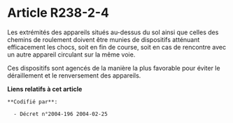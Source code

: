 # Article R238-2-4

Les extrémités des appareils situés au-dessus du sol ainsi que celles des chemins de roulement doivent être munies de
dispositifs atténuant efficacement les chocs, soit en fin de course, soit en cas de rencontre avec un autre appareil
circulant sur la même voie.

Ces dispositifs sont agencés de la manière la plus favorable pour éviter le déraillement et le renversement des appareils.

**Liens relatifs à cet article**

	**Codifié par**:

	  - Décret n°2004-196 2004-02-25
